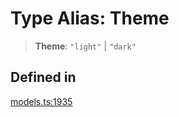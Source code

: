 # Type Alias: Theme

> **Theme**: `"light"` \| `"dark"`

## Defined in

[models.ts:1935](https://github.com/live-codes/livecodes/blob/dd47937033b0f6a7246cbcc91dba5ba09e233513/src/sdk/models.ts#L1935)